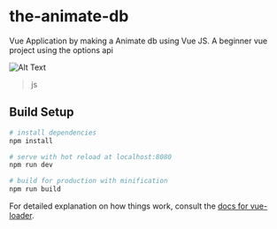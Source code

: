 # the-animate-db
Vue Application by making a Animate db using Vue JS. A beginner vue project using the options api

![Alt Text](https://media.giphy.com/media/ofqLQEaeWRTKk1z29s/giphy.gif?cid=790b7611fff247bc66025d6b4cf1e6cf5ff04db853bbd037&rid=giphy.gif&ct=g)




> js

## Build Setup

``` bash
# install dependencies
npm install

# serve with hot reload at localhost:8080
npm run dev

# build for production with minification
npm run build
```

For detailed explanation on how things work, consult the [docs for vue-loader](http://vuejs.github.io/vue-loader).

